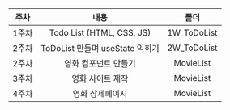 |주차|내용|폴더|
|:--:|:--:|:--:|
|1주차|Todo List (HTML, CSS, JS)|1W_ToDoList|
|2주차|ToDoList 만들며 useState 익히기|2W_ToDoList|
|2주차|영화 컴포넌트 만들기|MovieList|
|3주차|영화 사이트 제작|MovieList|
|4주차|영화 상세페이지|MovieList|
